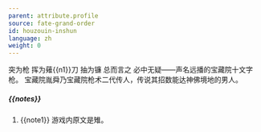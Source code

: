 ```yaml
---
parent: attribute.profile
source: fate-grand-order
id: houzouin-inshun
language: zh
weight: 0
---
```


突为枪 挥为薙{{n1}}刀 抽为镰 总而言之 必中无疑——声名远播的宝藏院十文字枪。
宝藏院胤舜乃宝藏院枪术二代传人，传说其招数能达神佛境地的男人。

##### {{notes}}

1. {{note1}} 游戏内原文是雉。
